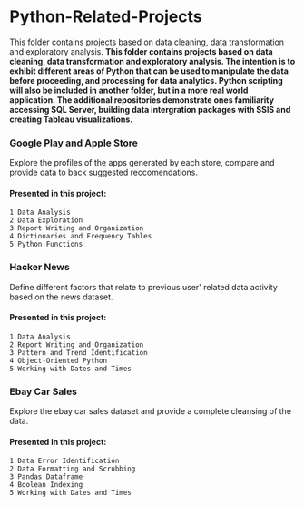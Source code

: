 # Python-Related-Projects
This folder contains projects based on data cleaning, data transformation and exploratory analysis.
**This folder contains projects based on data cleaning, data transformation and exploratory analysis. The intention is to exhibit different areas of Python that can be used to manipulate the data before proceeding, and processing for data analytics. Python scripting will also be included in another folder, but in a more real world application. The additional repositories demonstrate ones familiarity accessing SQL Server, building data intergration packages with SSIS and creating Tableau visualizations.**
### Google Play and Apple Store
Explore the profiles of the apps generated by each store, compare and provide data to back suggested reccomendations.

#### Presented in this project: 
```
1 Data Analysis
2 Data Exploration 
3 Report Writing and Organization
4 Dictionaries and Frequency Tables
5 Python Functions
``` 

### Hacker News 
Define different factors that relate to previous user' related data activity based on the news dataset.

#### Presented in this project: 
```
1 Data Analysis 
2 Report Writing and Organization
3 Pattern and Trend Identification 
4 Object-Oriented Python 
5 Working with Dates and Times 
```

### Ebay Car Sales
Explore the ebay car sales dataset and provide a complete cleansing of the data.

#### Presented in this project:  
```
1 Data Error Identification 
2 Data Formatting and Scrubbing
3 Pandas Dataframe
4 Boolean Indexing 
5 Working with Dates and Times 
```

